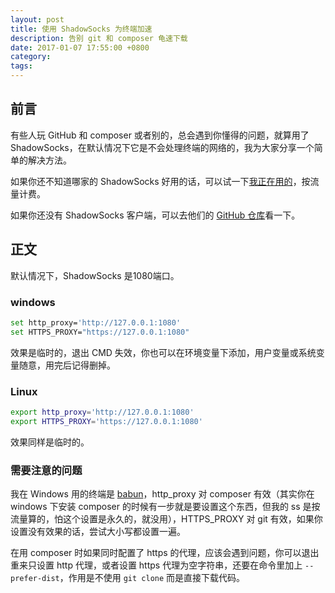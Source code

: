 ```yaml
---
layout: post
title: 使用 ShadowSocks 为终端加速
description: 告别 git 和 composer 龟速下载
date: 2017-01-07 17:55:00 +0800
category:
tags:
---
```


## 前言

有些人玩 GitHub 和 composer 或者别的，总会遇到你懂得的问题，就算用了 ShadowSocks，在默认情况下它是不会处理终端的网络的，我为大家分享一个简单的解决方法。

如果你还不知道哪家的 ShadowSocks 好用的话，可以试一下[我正在用的](http://vpnaff.com/?2289)，按流量计费。

如果你还没有 ShadowSocks 客户端，可以去他们的 [GitHub 仓库](https://github.com/shadowsocks)看一下。

## 正文

默认情况下，ShadowSocks 是1080端口。

### windows

```bash
set http_proxy='http://127.0.0.1:1080'
set HTTPS_PROXY="https://127.0.0.1:1080"
```

效果是临时的，退出 CMD 失效，你也可以在环境变量下添加，用户变量或系统变量随意，用完后记得删掉。

### Linux

```bash
export http_proxy='http://127.0.0.1:1080'
export HTTPS_PROXY='https://127.0.0.1:1080'
```

效果同样是临时的。

### 需要注意的问题

我在 Windows 用的终端是 [babun](https://github.com/babun/babun)，http_proxy 对 composer 有效（其实你在 windows 下安装 composer 的时候有一步就是要设置这个东西，但我的 ss 是按流量算的，怕这个设置是永久的，就没用），HTTPS_PROXY 对 git 有效，如果你设置没有效果的话，尝试大小写都设置一遍。

在用 composer 时如果同时配置了 https 的代理，应该会遇到问题，你可以退出重来只设置 http 代理，或者设置 https 代理为空字符串，还要在命令里加上 `--prefer-dist`，作用是不使用 `git clone` 而是直接下载代码。
